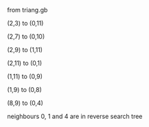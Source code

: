 from triang.gb 

(2,3) to (0,11)

(2,7) to (0,10)

(2,9) to (1,11)

(2,11) to (0,1)

(1,11) to (0,9)

(1,9) to (0,8)

(8,9) to (0,4)


neighbours 0, 1 and 4 are in reverse search tree
